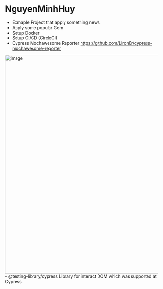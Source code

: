 # NguyenMinhHuy
- Exmaple Project that apply something news
- Apply some popular Gem
- Setup Docker
- Setup CI/CD (CircleCI)
- Cypress Mochawesome Reporter
  https://github.com/LironEr/cypress-mochawesome-reporter
<img width="719" alt="image" src="https://github.com/nguyenminhhuy89/NguyenMinhHuy/assets/18281066/027748fd-c884-40d2-a352-cca80af7b640">
- @testing-library/cypress Library for interact DOM which was supported at Cypress
